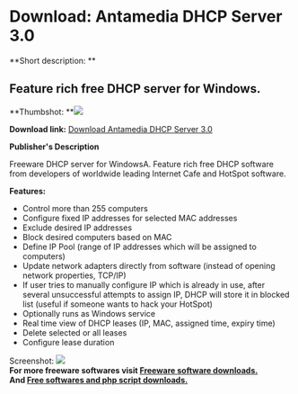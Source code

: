 # Download: Antamedia DHCP Server 3.0

**Short description: **

## Feature rich free DHCP server for Windows.

  
**Thumbshot: **![](http://www.freewarefiles.com/screenshot/antmdadhcpsvr_md.jpg)   
  
**Download link:** [Download Antamedia DHCP Server 3.0](http://freesoftwares.boysofts.com/Antamedia-DHCP-Server_program_50142.html)  
  

**Publisher's Description**  
  

Freeware DHCP server for WindowsA. Feature rich free DHCP software from
developers of worldwide leading Internet Cafe and HotSpot software.

**Features:**

  * Control more than 255 computers 
  * Configure fixed IP addresses for selected MAC addresses 
  * Exclude desired IP addresses 
  * Block desired computers based on MAC 
  * Define IP Pool (range of IP addresses which will be assigned to computers) 
  * Update network adapters directly from software (instead of opening network properties, TCP/IP) 
  * If user tries to manually configure IP which is already in use, after several unsuccessful attempts to assign IP, DHCP will store it in blocked list (useful if someone wants to hack your HotSpot) 
  * Optionally runs as Windows service 
  * Real time view of DHCP leases (IP, MAC, assigned time, expiry time) 
  * Delete selected or all leases 
  * Configure lease duration 

  
  
Screenshot: ![](http://www.freewarefiles.com/screenshot/antmdadhcpsvr.jpg)  
**For more freeware softwares visit [Freeware software downloads.](http://freesoftwares.boysofts.com/)**   
**And [Free softwares and php script downloads.](http://www.boysofts.com/)**

